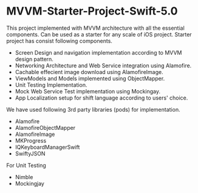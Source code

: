 # MVVM-Starter-Project-Swift-5.0
This project implemented with MVVM architecture with all the essential components. Can be used as a starter for any scale of iOS project.
Starter project has consist following components.
* Screen Design and navigation implementation according to MVVM design pattern.
* Networking Architecture and Web Service integration using Alamofire.
* Cachable effecient image download using AlamofireImage.
* ViewModels and Models implemented using ObjectMapper.
* Unit Testing Implementation.
* Mock Web Service Test implementation using Mockingay.
* App Localization setup for shift language according to users' choice.

We have used following 3rd party libraries (pods) for implementation.
* Alamofire
* AlamofireObjectMapper
* AlamofireImage
* MKProgress
* IQKeyboardManagerSwift
* SwiftyJSON

For Unit Testing
* Nimble
* Mockingjay
